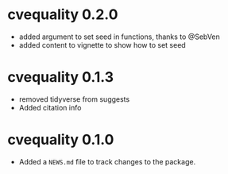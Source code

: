 # cvequality 0.2.0

* added argument to set seed in functions, thanks to @SebVen
* added content to vignette to show how to set seed

# cvequality 0.1.3

* removed tidyverse from suggests
* Added citation info

# cvequality 0.1.0

* Added a `NEWS.md` file to track changes to the package.



